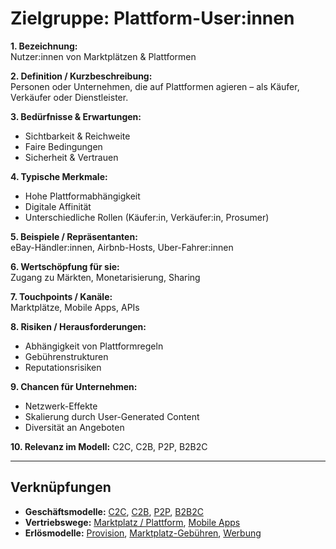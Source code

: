 # Zielgruppe: Plattform-User:innen

**1. Bezeichnung:**  
Nutzer:innen von Marktplätzen & Plattformen  

**2. Definition / Kurzbeschreibung:**  
Personen oder Unternehmen, die auf Plattformen agieren – als Käufer, Verkäufer oder Dienstleister.  

**3. Bedürfnisse & Erwartungen:**  
- Sichtbarkeit & Reichweite  
- Faire Bedingungen  
- Sicherheit & Vertrauen  

**4. Typische Merkmale:**  
- Hohe Plattformabhängigkeit  
- Digitale Affinität  
- Unterschiedliche Rollen (Käufer:in, Verkäufer:in, Prosumer)  

**5. Beispiele / Repräsentanten:**  
eBay-Händler:innen, Airbnb-Hosts, Uber-Fahrer:innen  

**6. Wertschöpfung für sie:**  
Zugang zu Märkten, Monetarisierung, Sharing  

**7. Touchpoints / Kanäle:**  
Marktplätze, Mobile Apps, APIs  

**8. Risiken / Herausforderungen:**  
- Abhängigkeit von Plattformregeln  
- Gebührenstrukturen  
- Reputationsrisiken  

**9. Chancen für Unternehmen:**  
- Netzwerk-Effekte  
- Skalierung durch User-Generated Content  
- Diversität an Angeboten  

**10. Relevanz im Modell:**
C2C, C2B, P2P, B2B2C

---

## Verknüpfungen
- **Geschäftsmodelle:** [C2C](../business-models/c2c.md), [C2B](../business-models/c2b.md), [P2P](../business-models/p2p.md), [B2B2C](../business-models/b2b2c.md)
- **Vertriebswege:** [Marktplatz / Plattform](../vertriebswege/marktplatz.md), [Mobile Apps](../vertriebswege/mobile-apps.md)
- **Erlösmodelle:** [Provision](../erloesmodelle/provision.md), [Marktplatz-Gebühren](../erloesmodelle/marktplatz-gebuehren.md), [Werbung](../erloesmodelle/werbung.md)

